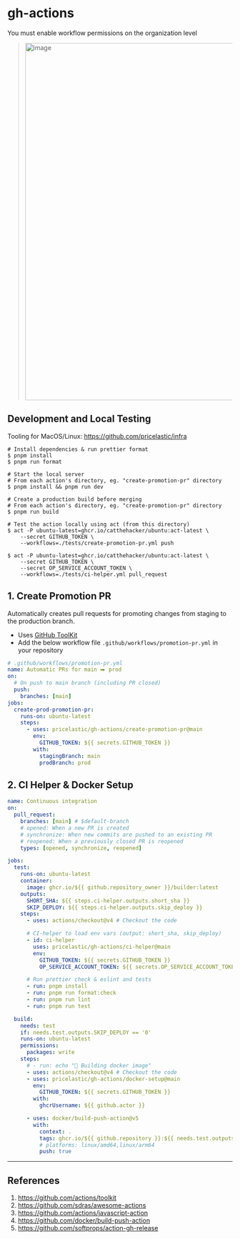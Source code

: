 # gh-actions

You must enable workflow permissions on the organization level

> <img alt="image" width="800" src="https://github.com/pricelastic/gh-actions/assets/926720/faea32df-cf14-4435-9e27-2686836115f0">

## Development and Local Testing

Tooling for MacOS/Linux: https://github.com/pricelastic/infra

```shell
# Install dependencies & run prettier format
$ pnpm install
$ pnpm run format

# Start the local server
# From each action's directory, eg. "create-promotion-pr" directory
$ pnpm install && pnpm run dev

# Create a production build before merging
# From each action's directory, eg. "create-promotion-pr" directory
$ pnpm run build

# Test the action locally using act (from this directory)
$ act -P ubuntu-latest=ghcr.io/catthehacker/ubuntu:act-latest \
    --secret GITHUB_TOKEN \
    --workflows=./tests/create-promotion-pr.yml push

$ act -P ubuntu-latest=ghcr.io/catthehacker/ubuntu:act-latest \
    --secret GITHUB_TOKEN \
    --secret OP_SERVICE_ACCOUNT_TOKEN \
    --workflows=./tests/ci-helper.yml pull_request
```

## 1. Create Promotion PR

Automatically creates pull requests for promoting changes from staging to the production branch.

- Uses [GitHub ToolKit](https://github.com/actions/toolkit)
- Add the below workflow file `.github/workflows/promotion-pr.yml` in your repository

```yaml
# .github/workflows/promotion-pr.yml
name: Automatic PRs for main ⮕ prod
on:
  # On push to main branch (including PR closed)
  push:
    branches: [main]
jobs:
  create-prod-promotion-pr:
    runs-on: ubuntu-latest
    steps:
      - uses: pricelastic/gh-actions/create-promotion-pr@main
        env:
          GITHUB_TOKEN: ${{ secrets.GITHUB_TOKEN }}
        with:
          stagingBranch: main
          prodBranch: prod
```

## 2. CI Helper & Docker Setup

```yaml
name: Continuous integration
on:
  pull_request:
    branches: [main] # $default-branch
    # opened: When a new PR is created
    # synchronize: When new commits are pushed to an existing PR
    # reopened: When a previously closed PR is reopened
    types: [opened, synchronize, reopened]

jobs:
  test:
    runs-on: ubuntu-latest
    container:
      image: ghcr.io/${{ github.repository_owner }}/builder:latest
    outputs:
      SHORT_SHA: ${{ steps.ci-helper.outputs.short_sha }}
      SKIP_DEPLOY: ${{ steps.ci-helper.outputs.skip_deploy }}
    steps:
      - uses: actions/checkout@v4 # Checkout the code

      # CI-helper to load env vars (output: short_sha, skip_deploy)
      - id: ci-helper
        uses: pricelastic/gh-actions/ci-helper@main
        env:
          GITHUB_TOKEN: ${{ secrets.GITHUB_TOKEN }}
          OP_SERVICE_ACCOUNT_TOKEN: ${{ secrets.OP_SERVICE_ACCOUNT_TOKEN }}

      # Run prettier check & eslint and tests
      - run: pnpm install
      - run: pnpm run format:check
      - run: pnpm run lint
      - run: pnpm run test

  build:
    needs: test
    if: needs.test.outputs.SKIP_DEPLOY == '0'
    runs-on: ubuntu-latest
    permissions:
      packages: write
    steps:
      # - run: echo "🚀 Building docker image"
      - uses: actions/checkout@v4 # Checkout the code
      - uses: pricelastic/gh-actions/docker-setup@main
        env:
          GITHUB_TOKEN: ${{ secrets.GITHUB_TOKEN }}
        with:
          ghcrUsername: ${{ github.actor }}

      - uses: docker/build-push-action@v5
        with:
          context: .
          tags: ghcr.io/${{ github.repository }}:${{ needs.test.outputs.SHORT_SHA }}
          # platforms: linux/amd64,linux/arm64
          push: true
```

---

## References

1. https://github.com/actions/toolkit
2. https://github.com/sdras/awesome-actions
3. https://github.com/actions/javascript-action
4. https://github.com/docker/build-push-action
5. https://github.com/softprops/action-gh-release
